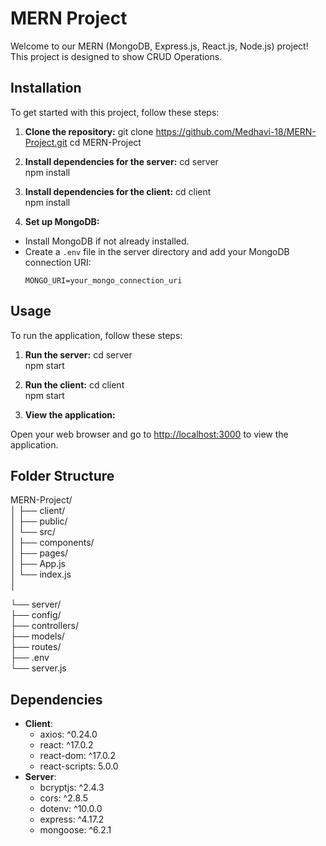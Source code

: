 # MERN Project

Welcome to our MERN (MongoDB, Express.js, React.js, Node.js) project! This project is designed to show CRUD Operations.

## Installation

To get started with this project, follow these steps:

1. **Clone the repository:**
git clone https://github.com/Medhavi-18/MERN-Project.git
cd MERN-Project

2. **Install dependencies for the server:**
cd server  
npm install


3. **Install dependencies for the client:**
cd client   
npm install


4. **Set up MongoDB:**
- Install MongoDB if not already installed.
- Create a `.env` file in the server directory and add your MongoDB connection URI:
  ```
  MONGO_URI=your_mongo_connection_uri
  ```

## Usage

To run the application, follow these steps:

1. **Run the server:**
cd server    
npm start


2. **Run the client:**
cd client   
npm start


3. **View the application:**

Open your web browser and go to [http://localhost:3000](http://localhost:3000) to view the application.

## Folder Structure
MERN-Project/   
│
├── client/   
│ ├── public/  
│ └── src/   
│ ├── components/   
│ ├── pages/    
│ ├── App.js   
│ └── index.js   
│

└── server/       
├── config/    
├── controllers/   
├── models/    
├── routes/    
├── .env    
└── server.js


## Dependencies

- **Client**:
  - axios: ^0.24.0
  - react: ^17.0.2
  - react-dom: ^17.0.2
  - react-scripts: 5.0.0
- **Server**:
  - bcryptjs: ^2.4.3
  - cors: ^2.8.5
  - dotenv: ^10.0.0
  - express: ^4.17.2
  - mongoose: ^6.2.1


